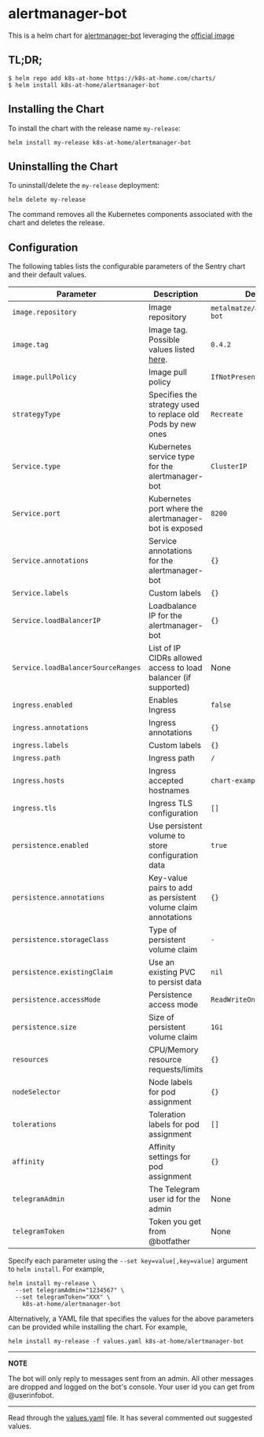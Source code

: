 # alertmanager-bot

This is a helm chart for [alertmanager-bot](https://github.com/metalmatze/alertmanager-bot) leveraging the [official image](https://hub.docker.com/r/metalmatze/alertmanager-bot)

## TL;DR;

```shell
$ helm repo add k8s-at-home https://k8s-at-home.com/charts/
$ helm install k8s-at-home/alertmanager-bot
```

## Installing the Chart

To install the chart with the release name `my-release`:

```console
helm install my-release k8s-at-home/alertmanager-bot
```

## Uninstalling the Chart

To uninstall/delete the `my-release` deployment:

```console
helm delete my-release
```

The command removes all the Kubernetes components associated with the chart and deletes the release.

## Configuration

The following tables lists the configurable parameters of the Sentry chart and their default values.

| Parameter                  | Description                         | Default                                                 |
|----------------------------|-------------------------------------|---------------------------------------------------------|
| `image.repository`         | Image repository | `metalmatze/alertmanager-bot` |
| `image.tag`                | Image tag. Possible values listed [here](https://hub.docker.com/r/metalmatze/alertmanager-bot/tags/).| `0.4.2`|
| `image.pullPolicy`         | Image pull policy | `IfNotPresent` |
| `strategyType`             | Specifies the strategy used to replace old Pods by new ones | `Recreate` |
| `Service.type`          | Kubernetes service type for the alertmanager-bot | `ClusterIP` |
| `Service.port`          | Kubernetes port where the alertmanager-bot is exposed| `8200` |
| `Service.annotations`   | Service annotations for the alertmanager-bot | `{}` |
| `Service.labels`        | Custom labels | `{}` |
| `Service.loadBalancerIP` | Loadbalance IP for the alertmanager-bot | `{}` |
| `Service.loadBalancerSourceRanges` | List of IP CIDRs allowed access to load balancer (if supported)      | None
| `ingress.enabled`              | Enables Ingress | `false` |
| `ingress.annotations`          | Ingress annotations | `{}` |
| `ingress.labels`               | Custom labels                       | `{}`
| `ingress.path`                 | Ingress path | `/` |
| `ingress.hosts`                | Ingress accepted hostnames | `chart-example.local` |
| `ingress.tls`                  | Ingress TLS configuration | `[]` |
| `persistence.enabled`                       | Use persistent volume to store configuration data                                            | `true`                                         |
| `persistence.annotations`                   | Key-value pairs to add as persistent volume claim annotations                                | `{}`                                           |
| `persistence.storageClass`                  | Type of persistent volume claim                                                              | `-`                                            |
| `persistence.existingClaim`                 | Use an existing PVC to persist data                                                          | `nil`                                          |
| `persistence.accessMode`                    | Persistence access mode                                                                      | `ReadWriteOnce`                                |
| `persistence.size`                          | Size of persistent volume claim                                                              | `1Gi`                                          |
| `resources`                | CPU/Memory resource requests/limits | `{}` |
| `nodeSelector`             | Node labels for pod assignment | `{}` |
| `tolerations`              | Toleration labels for pod assignment | `[]` |
| `affinity`                 | Affinity settings for pod assignment | `{}` |
| `telegramAdmin`              | The Telegram user id for the admin | None |
| `telegramToken`                 | Token you get from @botfather | None |


Specify each parameter using the `--set key=value[,key=value]` argument to `helm install`. For example,

```console
helm install my-release \
  --set telegramAdmin="1234567" \
  --set telegramToken="XXX" \
    k8s-at-home/alertmanager-bot
```

Alternatively, a YAML file that specifies the values for the above parameters can be provided while installing the chart. For example,

```console
helm install my-release -f values.yaml k8s-at-home/alertmanager-bot
```

---
**NOTE**

The bot will only reply to messages sent from an admin. All other messages are dropped and logged on the bot's console. Your user id you can get from @userinfobot.

---

Read through the [values.yaml](https://github.com/k8s-at-home/charts/blob/master/charts/alertmanager-bot/values.yaml) file. It has several commented out suggested values.
